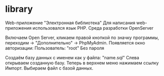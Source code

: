 # library
Web-приложение "Электронная библиотека"
Для написания web-приложения использовался язык PHP. 
Среда разработки OpenServer


Включаем Open Server, кликаем правой кнопкой по значку программы, переходим -> "Дополнительно" -> PhpMyAdmin. 
Появляется окно авторизации: Пользователь: "root" Без пароля

Создаём базу данных с именем как у файла: "name.sql"
Слева открываем созданную базу. 
Теперь в верхнем меню нажимаем ссылку Импорт. 
Выбираем файл с базой данных.

